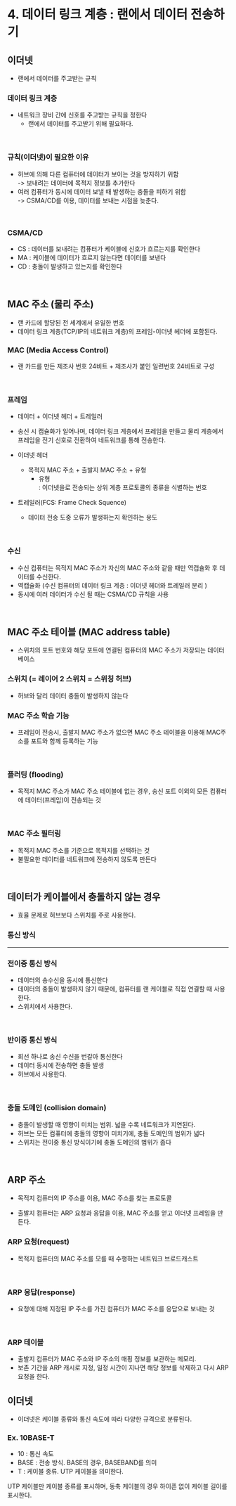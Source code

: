# 4. 데이터 링크 계층 : 랜에서 데이터 전송하기

## 이더넷

- 랜에서 데이터를 주고받는 규칙

### 데이터 링크 계층

- 네트워크 장비 간에 신호를 주고받는 규칙을 정한다
  - 랜에서 데이터를 주고받기 위해 필요하다.

<br>

### 규칙(이더넷)이 필요한 이유

- 허브에 의해 다른 컴퓨터에 데이터가 보이는 것을 방지하기 위함  
  -> 보내려는 데이터에 목적지 정보를 추가한다
- 여러 컴퓨터가 동시에 데이터 보낼 때 발생하는 충돌을 피하기 위함  
  -> CSMA/CD를 이용, 데이터를 보내는 시점을 늦춘다.

<br>

### CSMA/CD

- CS : 데이터를 보내려는 컴퓨터가 케이블에 신호가 흐르는지를 확인한다
- MA : 케이블에 데이터가 흐르지 않는다면 데이터를 보낸다
- CD : 충돌이 발생하고 있는지를 확인한다

<br>

## MAC 주소 (물리 주소)

- 랜 카드에 할당된 전 세계에서 유일한 번호
- 데이터 링크 계층(TCP/IP의 네트워크 계층)의 프레임-이더넷 헤더에 포함된다.

### MAC (Media Access Control)

- 랜 카드를 만든 제조사 번호 24비트 + 제조사가 붙인 일련번호 24비트로 구성

<br>

### 프레임

- 데이터 + 이더넷 헤더 + 트레일러
- 송신 시 캡슐화가 일어나며, 데이터 링크 계층에서 프레임을 만들고 물리 계층에서 프레임을 전기 신호로 전환하여 네트워크를 통해 전송한다.

- 이더넷 헤더

  - 목적지 MAC 주소 + 출발지 MAC 주소 + 유형
    - 유형  
      : 이더넷을로 전송되는 상위 계층 프로토콜의 종류을 식별하는 번호

- 트레일러(FCS: Frame Check Squence)

  - 데이터 전송 도중 오류가 발생하는지 확인하는 용도

<br>

### 수신

- 수신 컴퓨터는 목적지 MAC 주소가 자신의 MAC 주소와 같을 때만 역캡슐화 후 데이터를 수신한다.
- 역캡슐화 (수신 컴퓨터의 데이터 링크 계층 : 이더넷 헤더와 트레일러 분리 )
- 동시에 여러 데이터가 수신 될 때는 CSMA/CD 규칙을 사용

<br>

## MAC 주소 테이블 (MAC address table)

- 스위치의 포트 번호와 해당 포트에 연결된 컴퓨터의 MAC 주소가 저장되는 데이터베이스

### 스위치 (= 레이어 2 스위치 = 스위칭 허브)

- 허브와 달리 데이터 충돌이 발생하지 않는다

### MAC 주소 학습 기능

- 프레임이 전송시, 출발지 MAC 주소가 없으면 MAC 주소 테이블을 이용해 MAC주소를 포트와 함께 등록하는 기능

<br>

### 플러딩 (flooding)

- 목적지 MAC 주소가 MAC 주소 테이블에 없는 경우, 송신 포트 이외의 모든 컴퓨터에 데이터(프레임)이 전송되는 것

<br>

### MAC 주소 필터링

- 목적지 MAC 주소를 기준으로 목적지를 선택하는 것
- 불필요한 데이터를 네트워크에 전송하지 않도록 만든다

<br>

## 데이터가 케이블에서 충돌하지 않는 경우

- 효율 문제로 허브보다 스위치를 주로 사용한다.

### **통신 방식**

---

### 전이중 통신 방식

- 데이터의 송수신을 동시에 통신한다
- 데이터의 충돌이 발생하지 않기 때문에, 컴퓨터를 랜 케이블로 직접 연결할 때 사용한다.
- 스위치에서 사용한다.

<br>

### 반이중 통신 방식

- 회선 하나로 송신 수신을 번갈아 통신한다
- 데이터 동시에 전송하면 충돌 발생
- 허브에서 사용한다.

<br>

### **충돌 도메인 (collision domain)**

- 충돌이 발생할 때 영향이 미치는 범위. 넓을 수록 네트워크가 지연된다.
- 허브는 모든 컴퓨터에 충돌의 영향이 미치기에, 충돌 도메인의 범위가 넓다
- 스위치는 전이중 통신 방식이기에 충돌 도메인의 범위가 좁다

<br>

## ARP 주소

- 목적지 컴퓨터의 IP 주소를 이용, MAC 주소를 찾는 프로토콜

- 출발지 컴퓨터는 ARP 요청과 응답을 이용, MAC 주소를 얻고 이더넷 프레임을 만든다.

### ARP 요청(request)

- 목적지 컴퓨터의 MAC 주소를 모를 때 수행하는 네트워크 브로드캐스트

<br>

### ARP 응답(response)

- 요청에 대해 지정된 IP 주소를 가진 컴퓨터가 MAC 주소를 응답으로 보내는 것

<br>

### ARP 테이블

- 출발지 컴퓨터가 MAC 주소와 IP 주소의 매핑 정보를 보관하는 메모리.
- 보존 기간을 ARP 캐시로 지정, 일정 시간이 지나면 해당 정보를 삭제하고 다시 ARP 요청을 한다.

## 이더넷

- 이더넷은 케이블 종류와 통신 속도에 따라 다양한 규격으로 분류된다.

### Ex. 10BASE-T

- 10 : 통신 속도
- BASE : 전송 방식. BASE의 경우, BASEBAND를 의미
- T : 케이블 종류. UTP 케이블을 의미한다.

UTP 케이블만 케이블 종류를 표시하며, 동축 케이블의 경우 하이픈 없이 케이블 길이를 표시한다.
